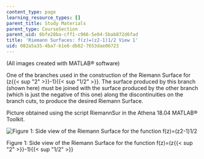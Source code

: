 ```yaml
---
content_type: page
learning_resource_types: []
parent_title: Study Materials
parent_type: CourseSection
parent_uid: 6bfe28ba-cff1-c966-5e04-5bab872d6fad
title: 'Riemann Surfaces: f(z)=(z2-1)1/2 View 1'
uid: 082a5a35-4ba7-b1e6-db62-7653dae06723
---
```


(All images created with MATLAB® software)

One of the branches used in the construction of the Riemann Surface for (z{{< sup "2" >}}\-1){{< sup "1/2" >}}. The surface produced by this branch (shown here) must be joined with the surface produced by the other branch (which is just the negative of this one) along the discontinuities on the branch cuts, to produce the desired Riemann Surface.

Picture obtained using the script RiemannSur in the Athena 18.04 MATLAB® Toolkit.

  
![Figure 1: Side view of the Riemann Surface for the function f(z)=(z2-1)1/2 ](/courses/mathematics/18-04-complex-variables-with-applications-fall-1999/study-materials/riem_sqrt_Z2m1_s1H.GIF)

Figure 1: Side view of the Riemann Surface for the function f(z)=(z{{< sup "2" >}}\-1){{< sup "1/2" >}}
